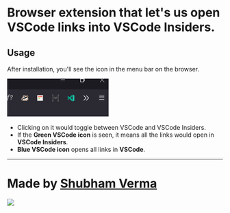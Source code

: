 # Browser extension that let's us open VSCode links into VSCode Insiders.

## Usage

After installation, you'll see the icon in the menu bar on the browser.

![](./assets/capture.png)

- Clicking on it would toggle between VSCode and VSCode Insiders.
- If the **Green VSCode icon** is seen, it means all the links would open in **VSCode Insiders**.
- **Blue VSCode icon** opens all links in **VSCode**.

---

# Made by [Shubham Verma](https://twitter.com/Shubham_Verma18)
<a href="https://www.buymeacoffee.com/shubhamverma"><img src="https://img.buymeacoffee.com/button-api/?text=Buy me a coffee&emoji=&slug=shubhamverma&button_colour=FFDD00&font_colour=000000&font_family=Cookie&outline_colour=000000&coffee_colour=ffffff"></a>
